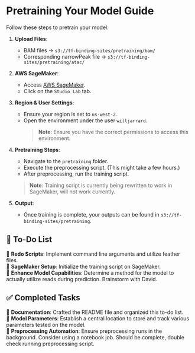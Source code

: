 # Pretraining Your Model Guide

Follow these steps to pretrain your model:

1. **Upload Files**:
   - BAM files → `s3://tf-binding-sites/pretraining/bam/`
   - Corresponding narrowPeak file → `s3://tf-binding-sites/pretraining/atac/`

2. **AWS SageMaker**:
   - Access [AWS SageMaker](https://console.aws.amazon.com/sagemaker/).
   - Click on the `Studio Lab` tab.

3. **Region & User Settings**:
   - Ensure your region is set to `us-west-2`.
   - Open the environment under the user `willjarrard`.
     > **Note**: Ensure you have the correct permissions to access this environment.

4. **Pretraining Steps**:
   - Navigate to the `pretraining` folder.
   - Execute the preprocessing script. (This might take a few hours.)
   - After preprocessing, run the training script.
    > **Note**: Training script is currently being rewritten to work in SageMaker, will not work currently.

5. **Output**:
   - Once training is complete, your outputs can be found in `s3://tf-binding-sites/pretraining`.

## 📝 **To-Do List**

🔲 **Redo Scripts**: Implement command line arguments and utilize feather files.  
🔲 **SageMaker Setup**: Initialize the training script on SageMaker.  
🔲 **Enhance Model Capabilities**: Determine a method for the model to actually utilize reads during prediction. Brainstorm with David.

## ✅ **Completed Tasks**

🔳 **Documentation**: Crafted the README file and organized this to-do list.  
🔳 **Model Parameters**: Establish a central location to store and track various parameters tested on the model.  
🔳 **Preprocessing Automation**: Ensure preprocessing runs in the background. Consider using a notebook job. Should be complete, double check running preprocessing script.  
